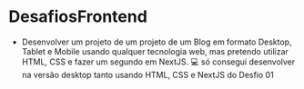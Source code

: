 # DesafiosFrontend
- Desenvolver um projeto de um projeto de um Blog em formato Desktop, Tablet e Mobile usando qualquer tecnologia web, mas pretendo utilizar HTML, CSS e fazer um segundo em NextJS.
:computer: só consegui desenvolver na versão desktop tanto usando HTML, CSS e NextJS do Desfio 01 

